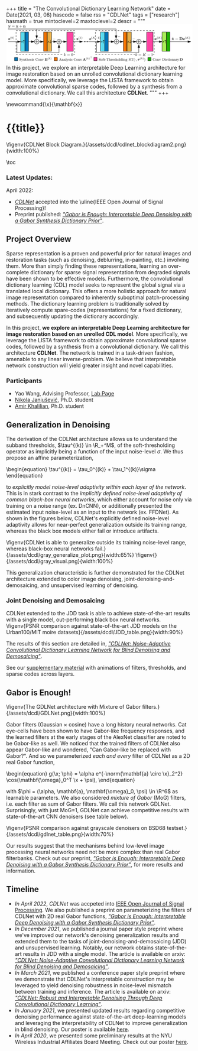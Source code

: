 +++
title = "The Convolutional Dictionary Learning Network"
date = Date(2021, 03, 08)
hascode = false
rss = "CDLNet"
tags = ["research"]
hasmath = true
mintoclevel=2
maxtoclevel=2
descr = """![](/assets/dcdl/cdlnet_blockdiagram2.png)
In this project, we explore an interpretable Deep Learning architecture for
image restoration based on an unrolled convolutional dictionary learning model.
More specifically, we leverage the LISTA framework to obtain approximate
convolutional sparse codes, followed by a synthesis from a convolutional
dictionary. We call this architecture **CDLNet**. 
"""
+++

\newcommand{\x}{\mathbf{x}}

# {{title}}

\figenv{CDLNet Block Diagram.}{/assets/dcdl/cdlnet_blockdiagram2.png}{width:100%}

\toc

### Latest Updates:
April 2022: 
- [*CDLNet*](https://ieeexplore.ieee.org/document/9769957) accepted into the
  \uline{IEEE Open Journal of Signal Processing}!
- Preprint published: [*"Gabor is Enough: Interpretable Deep Denoising with a Gabor Synthesis Dictionary Prior"*](https://arxiv.org/abs/2204.11146). 

## Project Overview
Sparse representation is a proven and powerful prior for natural images and
restoration tasks (such as denoising, deblurring, in-painting, etc.) involving
them. More than simply finding these representations, learning an over-complete
dictionary for sparse signal representation from degraded signals have been
shown to be effective models. Furthermore, the convolutional dictionary learning
(CDL) model seeks to represent the global signal via a translated local
dictionary. This offers a more holistic approach for natural image
representation compared to inherently suboptimal patch-processing methods. The
dictionary learning problem is traditionally solved by iteratively compute
spare-codes (representations) for a fixed dictionary, and subsequently updating
the dictionary accordingly. 

In this project, **we explore an interpretable Deep
Learning architecture for image restoration based on an unrolled CDL model**. More
specifically, we leverage the LISTA framework to obtain approximate
convolutional sparse codes, followed by a synthesis from a convolutional
dictionary. We call this architecture **CDLNet**. The network is trained in a
task-driven fashion, amenable to any linear inverse-problem. We believe that interpretable 
network construction will yield greater insight and novel capabilities.

### Participants
- Yao Wang, Advising Professor, [Lab Page](https://wp.nyu.edu/videolab/)
- [Nikola Janjušević](https://nikopj.github.io), Ph.D. student
- [Amir Khalilian](https://amirhkhalilian.github.io/), Ph.D. student

## Generalization in Denoising
The derivation of the CDLNet architecture allows us to understand the subband
thresholds, $\tau^{(k)} \in \R_+^M$, of the soft-thresholding operator as
implicitly being a function of the input noise-level $\sigma$. We thus propose an affine parameterization,

\begin{equation}
\tau^{(k)} = \tau_0^{(k)} + \tau_1^{(k)}\sigma
\end{equation}

to *explicitly model noise-level adaptivity within each layer of the network*.
This is in stark contrast to the *implicitly defined noise-level adaptivity of
common black-box neural networks*, which either account for noise only via
training on a noise range (ex. DnCNN), or additionally presented the estimated
input noise-level as an input to the network (ex. FFDNet). As shown in the
figures below, CDLNet's explicitly defined noise-level adaptivity allows for
near-perfect generalization outside its training range, whereas the black box
models either fail or introduce artifacts.

\figenv{CDLNet is able to generalize outside its training noise-level range,
whereas black-box neural networks fail.}{/assets/dcdl/gray_generalize_plot.png}{width:65%}
\figenv{}{/assets/dcdl/gray_visual.png}{width:100%}

This generalization characteristic is further demonstrated for the CDLNet
architecture extended to color image denoising,
joint-denoising-and-demosaicing, and unsupervised learning of denoising.

### Joint Denoising and Demosaicing
CDLNet extended to the JDD task is able to achieve state-of-the-art results with a single model, out-performing black box neural networks.
\figenv{PSNR comparison against state-of-the-art JDD models on the Urban100/MIT moire datasets}{/assets/dcdl/JDD_table.png}{width:90%}

The results of this section are detailed in, [*"CDLNet: Noise-Adaptive Convolutional Dictionary Learning Network for Blind Denoising and Demosaicing"*](https://arxiv.org/abs/2112.00913).

See our [supplementary material](/notes/cdlnet_supp) with animations of filters, thresholds, and sparse codes across layers.

## Gabor is Enough!
\figenv{The GDLNet architecture with Mixture of Gabor filters.}{/assets/dcdl/GDLNet.png}{width:100%}

Gabor filters (Gaussian $\times$ cosine) have a long history neural networks.
Cat eye-cells have been shown to have Gabor-like frequency responses, and the
learned filters at the early stages of the AlexNet classifier are noted to be
Gabor-like as well. We noticed that the trained filters of CDLNet also appear
Gabor-like and wondered, "Can Gabor-like be replaced with Gabor?". And so we
parameterized *each and every* filter of CDLNet as a 2D real Gabor function, 

\begin{equation}
g(\x; \phi) = \alpha e^{-\norm{\mathbf{a} \circ \x}_2^2} \cos(\mathbf{\omega}_0^T \x + \psi),
\end{equation}

with $\phi = (\alpha, \mathbf{a}, \mathbf{\omega}_0, \psi) \in \R^6$ as learnable parameters.
We also considered *mixture of Gabor* (MoG) filters, i.e. each filter as sum of Gabor filters. 
We call this network GDLNet. Surprisingly, with just MoG=1, GDLNet can achieve
competitive results with state-of-the-art CNN denoisers (see table below).

\figenv{PSNR comparison against grayscale denoisers on BSD68 testset.}{/assets/dcdl/gdlnet_table.png}{width:70%}

Our results suggest that the mechanisms behind low-level image processing neural networks need not 
be more complex than real Gabor filterbanks. Check out our preprint, [*"Gabor is Enough:
Interpretable Deep Denoising with a Gabor Synthesis Dictionary
Prior"*](https://arxiv.org/abs/2204.11146), for more results and information.

## Timeline
- *In April 2022*, *CDLNet* was accpeted into [IEEE Open Journal of Signal
  Processing](https://ieeexplore.ieee.org/document/9769957). We also published a
  preprint on parameterizing the filters of CDLNet with 2D real Gabor
  functions, [*"Gabor is Enough: Interpretable Deep Denoising with a Gabor
  Synthesis Dictionary Prior"*](https://arxiv.org/abs/2204.11146). 
- *In December 2021*, we published a journal paper style preprint where we've improved our 
  network's denoising generalization results and extended them to the tasks of joint-denoising-and-demosaicing (JDD) 
  and unsupervised learning. Notably, our network obtains state-of-the-art results in JDD with a single model.
  The article is available on arxiv: [*"CDLNet: Noise-Adaptive Convolutional Dictionary Learning Network for Blind Denoising and Demosaicing"*](https://arxiv.org/abs/2112.00913).
- *In March 2021*, we published a conference paper style preprint where we demonstrate
  that CDLNet's interpretable construction may be leveraged to yield denoising robustness
  in noise-level mismatch between training and inference. The article is available on arxiv: 
  [*"CDLNet: Robust and Interpretable Denoising Through Deep Convolutional Dictionary Learning"*](https://arxiv.org/abs/2103.04779).
- *In January 2021*, we presented updated results regarding 
  competitive denoising performance against state-of-the-art deep-learning
  models and leveraging the interpretability of CDLNet to improve generalization in
  blind denoising. Our poster is available
  [here](/assets/dcdl/CDLNetPosterWireless21.pdf).
- *In April 2020*, we presented some preliminary results at the NYU Wireless
  Industrial Affiliates Board Meeting. Check out our poster
  [here](/assets/dcdl/CDLNetPosterWireless20.pdf).

